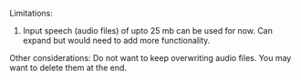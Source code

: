 Limitations: 
1. Input speech (audio files) of upto 25 mb can be used for now. Can expand but would need to add more functionality. 

Other considerations: 
Do not want to keep overwriting audio files. You may want to delete them at the end. 